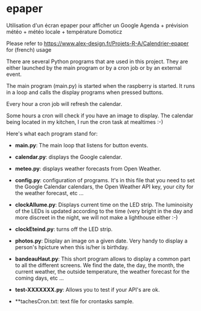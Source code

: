 # epaper
Utilisation d'un écran epaper pour afficher un Google Agenda + prévision météo + météo locale + température Domoticz

Please refer to https://www.alex-design.fr/Projets-R-A/Calendrier-epaper for (french) usage


There are several Python programs that are used in this project. They are either launched by the main program or by a cron job or by an external event.

The main program (main.py) is started when the raspberry is started. It runs in a loop and calls the display programs when pressed buttons.

Every hour a cron job will refresh the calendar.

Some hours a cron will check if you have an image to display. The calendar being located in my kitchen, I run the cron task at mealtimes :-)

Here's what each program stand for:

- **main.py**: The main loop that listens for button events.
- **calendar.py**: displays the Google calendar.
- **meteo.py**: displays weather forecasts from Open Weather.
- **config.py**: configuration of programs. It's in this file that you need to set the Google Calendar calendars, the Open Weather API key, your city for the weather forecast, etc ...

- **clockAllume.py**: Displays current time on the LED strip. The luminoisity of the LEDs is updated according to the time (very bright in the day and more discreet in the night, we will not make a lighthouse either :-)
- **clockEteind.py**: turns off the LED strip.
- **photos.py**: Display an image on a given date. Very handy to display a person's hpicture when this is/her is birthday.
- **bandeauHaut.py**: This short program allows to display a common part to all the different screens. We find the date, the day, the month, the current weather, the outside temperature, the weather forecast for the coming days, etc ...
- **test-XXXXXXX.py**: Allows you to test if your API's are ok.
- **tachesCron.txt: text file for crontasks sample.
